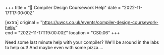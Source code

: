 +++
title = "🧠 Compiler Design Coursework Help"
date = "2022-11-17T17:00:00Z"

[extra]
original = "https://uwcs.co.uk/events/compiler-design-coursework-help/"    
end = "2022-11-17T19:00:00Z"
location = "CS0.06"
+++

Need some last minute help with your compiler? We'll be around in the labs to help out! And maybe even with some pizza....
